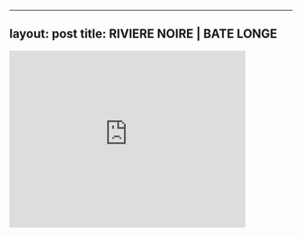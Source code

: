

---
layout: post
title: RIVIERE NOIRE | BATE LONGE
---


<iframe width="420" height="315" src="http://www.youtube.com/embed/q9yC2ozfXA8" frameborder="0" allowfullscreen></iframe>

